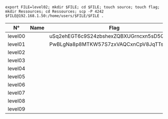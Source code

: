 ```
export FILE=level02; mkdir $FILE; cd $FILE; touch source; touch flag; mkdir Ressources; cd Ressources; scp -P 4242 $FILE@192.168.1.50:/home/users/$FILE/$FILE .
```
| N°      | Name    | Flag                                     |
|:-------:|---------|------------------------------------------|
| level00 |         | uSq2ehEGT6c9S24zbshexZQBXUGrncxn5sD5QfGL |
| level01 |         | PwBLgNa8p8MTKW57S7zxVAQCxnCpV8JqTTs9XEBv |
| level02 |         |  |
| level03 |         |  |
| level04 |         |  |
| level05 |         |  |
| level06 |         |  |
| level07 |         |  |
| level08 |         |  |
| level09 |         |  |
